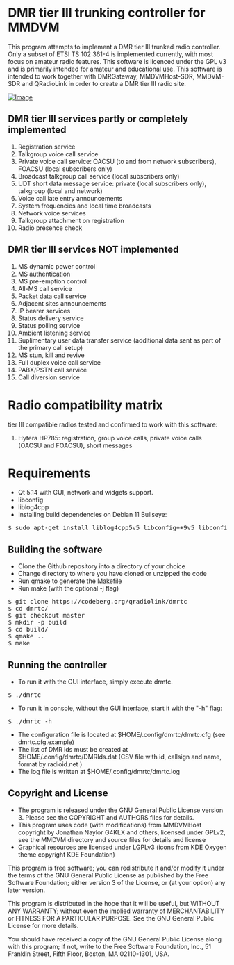 
DMR tier III trunking controller for MMDVM
====

This program attempts to implement a DMR tier III trunked radio controller. Only a subset of ETSI TS 102 361-4 is implemented currently, with most focus on amateur radio features.
This software is licenced under the GPL v3 and is primarily intended for amateur and educational use.
This software is intended to work together with DMRGateway, MMDVMHost-SDR, MMDVM-SDR and QRadioLink in order to create a DMR tier III radio site.


[![Image](https://qradiolink.org/images/dmrtc1.png)](https://qradiolink.org/images/dmrtc1.png)


DMR tier III services partly or completely implemented
----

1. Registration service
2. Talkgroup voice call service
3. Private voice call service: OACSU (to and from network subscribers), FOACSU (local subscribers only)
4. Broadcast talkgroup call service (local subscribers only)
5. UDT short data message service: private (local subscribers only), talkgroup (local and network)
6. Voice call late entry announcements
7. System frequencies and local time broadcasts
8. Network voice services
9. Talkgroup attachment on registration
10. Radio presence check


DMR tier III services NOT implemented
----

1. MS dynamic power control
2. MS authentication
3. MS pre-emption control
4. All-MS call service
5. Packet data call service
6. Adjacent sites announcements
7. IP bearer services
8. Status delivery service
9. Status polling service
10. Ambient listening service
11. Suplimentary user data transfer service (additional data sent as part of the primary call setup)
12. MS stun, kill and revive
13. Full duplex voice call service
14. PABX/PSTN call service
15. Call diversion service


Radio compatibility matrix
====

tier III compatible radios tested and confirmed to work with this software:

1. Hytera HP785: registration, group voice calls, private voice calls (OACSU and FOACSU), short messages


Requirements
====

- Qt 5.14 with GUI, network and widgets support.
- libconfig
- liblog4cpp
- Installing build dependencies on Debian 11 Bullseye: 

<pre>
$ sudo apt-get install liblog4cpp5v5 libconfig++9v5 libconfig++-dev qt5-qmake qtbase5-dev libqt5core5a libqt5gui5 libqt5network5
</pre>


Building the software
-----

- Clone the Github repository into a directory of your choice
- Change directory to where you have cloned or unzipped the code
- Run qmake to generate the Makefile
- Run make (with the optional -j flag)

<pre>
$ git clone https://codeberg.org/qradiolink/dmrtc
$ cd dmrtc/
$ git checkout master
$ mkdir -p build
$ cd build/
$ qmake ..
$ make
</pre>


Running the controller
----

- To run it with the GUI interface, simply execute drmtc.

<pre>
$ ./dmrtc
</pre>

- To run it in console, without the GUI interface, start it with the "-h" flag:

<pre>
$ ./dmrtc -h
</pre>

- The configuration file is located at $HOME/.config/dmrtc/dmrtc.cfg (see dmrtc.cfg.example)
- The list of DMR ids must be created at $HOME/.config/dmrtc/DMRIds.dat (CSV file with id, callsign and name, format by radioid.net )
- The log file is written at $HOME/.config/dmrtc/dmrtc.log 


Copyright and License
-----
- The program is released under the GNU General Public License version 3. Please see the COPYRIGHT and AUTHORS files for details.
- This program uses code (with modifications) from MMDVMHost copyright by Jonathan Naylor G4KLX and others, licensed under GPLv2, see the MMDVM directory and source files for details and license
- Graphical resources are licensed under LGPLv3 (icons from KDE Oxygen theme copyright KDE Foundation)

This program is free software; you can redistribute it and/or
modify it under the terms of the GNU General Public License as
published by the Free Software Foundation; either version 3 of the
License, or (at your option) any later version.

This program is distributed in the hope that it will be useful, but
WITHOUT ANY WARRANTY; without even the implied warranty of
MERCHANTABILITY or FITNESS FOR A PARTICULAR PURPOSE.  See the GNU
General Public License for more details.

You should have received a copy of the GNU General Public License
along with this program; if not, write to the Free Software
Foundation, Inc., 51 Franklin Street, Fifth Floor, Boston, MA  02110-1301, USA.


